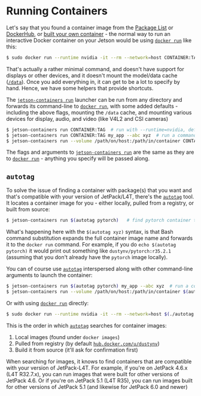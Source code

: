 # Running Containers

Let's say that you found a container image from the [Package List](/packages) or [DockerHub](https://hub.docker.com/u/dustynv), or [built your own container](/docs/build.md) - the normal way to run an interactive Docker container on your Jetson would be using [`docker run`](https://docs.docker.com/engine/reference/commandline/run/) like this:

``` bash
$ sudo docker run --runtime nvidia -it --rm --network=host CONTAINER:TAG
```

That's actually a rather minimal command, and doesn't have support for displays or other devices, and it doesn't mount the model/data cache ([`/data`](/data)). Once you add everything in, it can get to be a lot to specify by hand.  Hence, we have some helpers that provide shortcuts.

The [`jetson-containers run`](/run.sh) launcher can be run from any directory and forwards its command-line to [`docker run`](https://docs.docker.com/engine/reference/commandline/run/), with some added defaults - including the above flags, mounting the `/data` cache, and mounting various devices for display, audio, and video (like V4L2 and CSI cameras)

``` bash
$ jetson-containers run CONTAINER:TAG  # run with --runtime=nvidia, default mounts, ect
$ jetson-containers run CONTAINER:TAG my_app --abc xyz  # run a command (instead of interactive mode)
$ jetson-containers run --volume /path/on/host:/path/in/container CONTAINER:TAG  # mount a directory
```

The flags and arguments to [`jetson-containers run`](/run.sh) are the same as they are to [`docker run`](https://docs.docker.com/engine/reference/commandline/run/) - anything you specify will be passed along.

## `autotag`

To solve the issue of finding a container with package(s) that you want and that's compatible with your version of JetPack/L4T, there's the [`autotag`](/autotag) tool.  It locates a container image for you - either locally, pulled from a registry, or built from source:

``` bash
$ jetson-containers run $(autotag pytorch)   # find pytorch container to run for your version of JetPack/L4T
```

What's happening here with the `$(autotag xyz)` syntax, is that Bash command substitution expands the full container image name and forwards it to the `docker run` command.  For example, if you do `echo $(autotag pytorch)` it would print out something like `dustynv/pytorch:r35.2.1` (assuming that you don't already have the `pytorch` image locally).

You can of course use [`autotag`](/autotag) interspersed along with other command-line arguments to launch the container:

``` bash
$ jetson-containers run $(autotag pytorch) my_app --abc xyz  # run a command (instead of interactive mode)
$ jetson-containers run --volume /path/on/host:/path/in/container $(autotag pytorch)  # mount a directory
```

Or with using [`docker run`](https://docs.docker.com/engine/reference/commandline/run/) directly:

``` bash
$ sudo docker run --runtime nvidia -it --rm --network=host $(./autotag pytorch)
```

This is the order in which [`autotag`](/autotag) searches for container images:

1. Local images (found under `docker images`)
2. Pulled from registry (by default [`hub.docker.com/u/dustynv`](https://hub.docker.com/u/dustynv))
3. Build it from source (it'll ask for confirmation first)

When searching for images, it knows to find containers that are compatible with your version of JetPack-L4T.  For example, if you're on JetPack 4.6.x (L4T R32.7.x), you can run images that were built for other versions of JetPack 4.6.  Or if you're on JetPack 5.1 (L4T R35), you can run images built for other versions of JetPack 5.1 (and likewise for JetPack 6.0 and newer)
